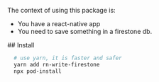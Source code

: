 
The context of using this package is:
- You have a react-native app
- You need to save something in a firestone db.

## Install

```bash
  # use yarn, it is faster and safer
  yarn add rn-write-firestone
  npx pod-install
``` 